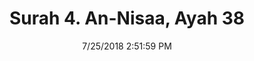 ---
title       : "Surah 4. An-Nisaa, Ayah 38"
date        : 7/25/2018 2:51:59 PM
draft       : false
type        : "quran"
layout      : "compare"
BookCode    : "CMP"
SurahNumber : "4"
AyahNumber  : "38"
TotalAyah   : "176"
---